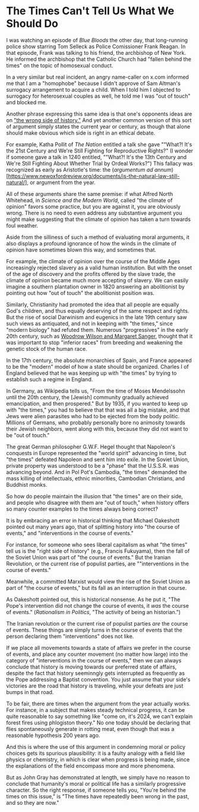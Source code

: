 # The Times Can't Tell Us What We Should Do


I was watching an episode of *Blue Bloods* the other day, that long-running police show starring Tom Selleck as Police
Comissioner Frank Reagan. In that episode, Frank was talking to his friend, the archbishop of New York. He informed the
archbishop that the Catholic Church had "fallen behind the times" on the topic of homosexual conduct.

In a very similar but real incident,
an angry name-caller on x.com informed me that I am a "homophobe" because I didn't approve of Sam Altman's surrogacy
arrangement to acquire a child. When I told him I objected to surrogacy for heterosexual couples as well,
he told me I was "out of touch" and blocked me.

Another phrase expressing this same idea is that one's opponents ideas are on ["the wrong side of
history."](https://newhumanist.org.uk/articles/6284/wrong-side-of-history)
And yet another common version of this sort of argument simply states the current year or century, as though that alone should
make obvious which side is right in an ethical debate.

For example, Katha Pollit of *The Nation* entitled a talk she gave ""What?! It's the 21st Century and We're Still
Fighting for Reproductive Rights?" (I wonder if someone gave a talk in 1240 entitled, ""What?! It's the 13th Century and
We're Still Fighting About Whether Trial by Ordeal Works?") This fallacy was recognized as early as Aristotle's time:
the (*argumentum ad annum*)[https://www.newoxfordreview.org/documents/is-the-natural-law-still-natural/], or argument
from the year.

All of these arguments share the same premise: if what Alfred North Whitehead, in *Science and the Modern World*,
called "the climate of opinion" favors some practice, but
you are against it, you are obviously wrong. There is no need to even address any substantive argument you might make
suggesting that the climate of opinion has taken a turn towards foul weather.

Aside from the silliness of such a method of evaluating moral arguments, it also displays a profound ignorance of how
the winds in the climate of opinion have sometimes blown this way, and sometimes that.

For example, the climate of opinion over the course of the Middle Ages increasingly rejected slavery as a valid human
institution. But with the onset of the age of discovery and the profits offered by the
slave trade, the climate of opinion became much more accepting of slavery. We can easily imagine a southern plantation
owner in 1820 answering an abolitionist by pointing out how "out of touch" the abolitionist position was.

Similarly, Christianity had promoted the idea that all people are equally God's children, and thus equally deserving of
the same respect and rights. But the rise of social Darwinism and eugenics in the late 19th century saw such views
as antiquated, and not in keeping with "the times," since "modern biology" had refuted them. Numerous "progressives"
in the early 20th century, such as [Woodrow Wilson and Margaret
Sanger](https://www.independent.org/news/article.asp?id=13217),
thought that it was important to stop "inferior races" from breeding and weakening the genetic
stock of the human race.

In the 17th century, the absolute monarchies of Spain, and France appeared to be the "modern" model of how a state
should be organized. Charles I of England believed that he was keeping up with "the times" by trying to establish such a
regime in England.

In Germany, as Wikipedia tells us, "From the time of Moses Mendelssohn until the 20th century, the [Jewish] community
gradually achieved emancipation, and then prospered." But by 1935, if you wanted to keep up with "the times," you had to
believe that that was all a big mistake, and that Jews were alien parasites who had to be ejected from the body politic.
Millions of Germans, who probably personally bore no animosity towards their Jewish neighbors, went along with this,
because they did not want to be "out of touch."

The great German philosopher G.W.F. Hegel thought that Napoleon's conquests in Europe represented the "world spirit"
advancing in time, but "the times" defeated Napoleon and sent him into exile. In the Soviet Union, private property was
understood to be a "phase" that the U.S.S.R. was advancing beyond. And in Pol Pot's Cambodia, "the times" demanded the
mass killing of intellectuals, ethnic minorities, Cambodian Christians, and Buddhist monks.

So how do people maintain the illusion that "the times" are on their side, and people who disagree with them are "out of
touch," when history offers so many counter examples to the times always being correct?

It is by embracing an error in historical thinking that Michael Oakeshott pointed out many years ago, that of splitting
history into "the course of events," and "interventions in the course of events."

For instance, for someone who sees liberal capitalism as what "the times" tell us is the "right side of history" (e.g.,
Francis Fukuyama), then
the fall of the Soviet Union was part of "the course of events." But the Iranian Revolution, or the current rise of
populist parties, are ""interventions in the course of events."

Meanwhile, a committed Marxist would view the rise of the Soviet Union as part of "the course of events," but its fall
as an interruption in that course.

As Oakeshott pointed out, this is historical nonsense. As he put it, "The Pope's intervention did not change the course
of events, it *was* the course of events." (*Rationalism in Politics*, "The activity of being an historian.")

The Iranian revolution or the current rise of populist parties *are* the course of events. These things are simply turns
in the course of events that the person declaring them "interventions" does not like.

If we place all movements towards a state of affairs we prefer in the course of events, and place any counter
movement (no matter how large) into the category of "interventions in the course of events," then we can always conclude
that history is moving towards our preferred state of affairs, despite the fact that history seeminngly
gets interrupted as frequently as the Pope addressing a Baptist convention. You just assume that
your side's victories are the road that history is traveling, while your defeats are just bumps in that
road.

To be fair, there are times when the argument from the year actually works. For instance, in a subject that makes steady
technical progress, it can be quite reasonable to say something like "come on, it's 2024, we can't explain forest fires
using phlogiston theory." No one today should be declaring that flies spontaneously generate in rotting meat, even
though that was a reasonable hypothesis 200 years ago.

And this is where the use of this argument in condemning moral or policy choices gets its spurious plausibility:
it is a faulty analogy with a field like physics or chemistry, in which is clear when progress is being made, since the
explanations of the field encompass more and more phenomena.

But as John Gray has demonstrated at length, we simply have no reason to conclude that humanity's moral or political
life has a similarly progressive character. So the right response, if someone tells you, "You're behind the times on
this issue," is "The times have repeatedly been wrong in the past, and so they are now."


